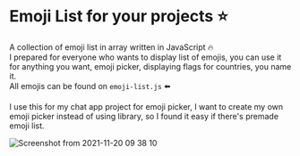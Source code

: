 # Emoji List for your projects ⭐

A collection of emoji list in array written in JavaScript  🔥  
I prepared for everyone who wants to display list of emojis, you can use it for anything you want, emoji picker, displaying flags for countries, you name it.  
All emojis can be found on `emoji-list.js` ⬅️

I use this for my chat app project for emoji picker, I want to create my own emoji picker instead of using library, so I found it easy if there's premade emoji list.



![Screenshot from 2021-11-20 09 38 10](https://user-images.githubusercontent.com/26961166/142711698-1dcd7880-1e46-4157-9fc7-26db06f37877.png)
